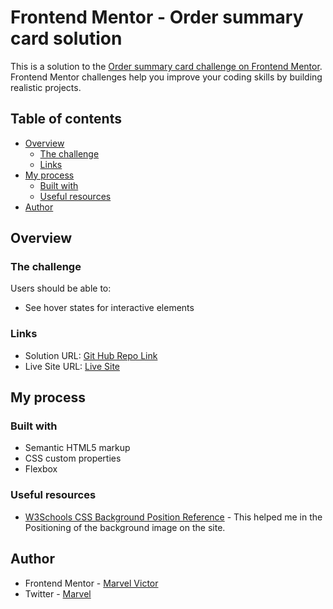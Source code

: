 # Frontend Mentor - Order summary card solution

This is a solution to the [Order summary card challenge on Frontend Mentor](https://www.frontendmentor.io/challenges/order-summary-component-QlPmajDUj). Frontend Mentor challenges help you improve your coding skills by building realistic projects. 

## Table of contents

- [Overview](#overview)
  - [The challenge](#the-challenge)
  - [Links](#links)
- [My process](#my-process)
  - [Built with](#built-with)
  - [Useful resources](#useful-resources)
- [Author](#author)


## Overview

### The challenge

Users should be able to:

- See hover states for interactive elements


### Links

- Solution URL: [Git Hub Repo Link](https://github.com/Mharvel13/Order-Summary-Component)
- Live Site URL: [Live Site ](https://mharvel13.github.io/Order-Summary-Component/)

## My process

### Built with

- Semantic HTML5 markup
- CSS custom properties
- Flexbox


### Useful resources

- [W3Schools CSS Background Position Reference](https://www.w3schools.com/cssref/pr_background-position.asp) - This helped me in the Positioning of the background image on the site.


## Author

- Frontend Mentor - [Marvel Victor](https://www.frontendmentor.io/profile/Mharvel13)
- Twitter - [Marvel](https://twitter.com/Mharvel_O)


